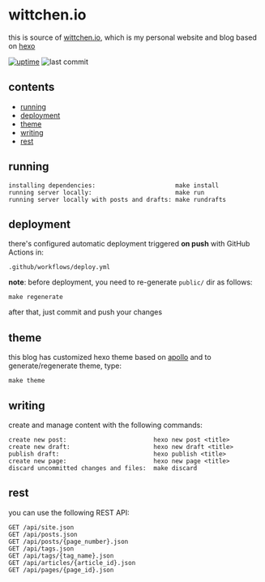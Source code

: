 wittchen.io
===========

this is source of [wittchen.io](http://wittchen.io), which is my personal website and blog based on [hexo](https://hexo.io/)

[![uptime](https://img.shields.io/uptimerobot/ratio/m783763238-194e22dd4ca99109b8958ff7.svg)](https://stats.uptimerobot.com/ZwxAGU5rxy) ![last commit](https://img.shields.io/github/last-commit/pwittchen/wittchen.io.svg)

contents
--------
- [running](#running)
- [deployment](#deployment)
- [theme](#theme)
- [writing](#writing)
- [rest](#rest)

running
-------

```
installing dependencies:                      make install
running server locally:                       make run
running server locally with posts and drafts: make rundrafts
```
deployment
----------

there's configured automatic deployment triggered **on push** with GitHub Actions in:

```
.github/workflows/deploy.yml
```

**note**: before deployment, you need to re-generate `public/` dir as follows:

```
make regenerate
```

after that, just commit and push your changes

theme
-----

this blog has customized hexo theme based on [apollo](https://github.com/pinggod/hexo-theme-apollo) and to generate/regenerate theme, type:

```
make theme
```

writing
-------

create and manage content with the following commands:

```
create new post:                        hexo new post <title>
create new draft:                       hexo new draft <title>
publish draft:                          hexo publish <title>
create new page:                        hexo new page <title>
discard uncommitted changes and files:  make discard
```

rest
----

you can use the following REST API:

```
GET /api/site.json
GET /api/posts.json
GET /api/posts/{page_number}.json
GET /api/tags.json
GET /api/tags/{tag_name}.json
GET /api/articles/{article_id}.json
GET /api/pages/{page_id}.json
```
